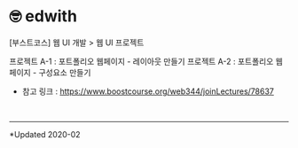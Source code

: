 # 🤓 edwith
[부스트코스] 웹 UI 개발 > 웹 UI 프로젝트

프로젝트 A-1 : 포트폴리오 웹페이지 - 레이아웃 만들기
프로젝트 A-2 : 포트폴리오 웹페이지 - 구성요소 만들기

- 참고 링크 : https://www.boostcourse.org/web344/joinLectures/78637
<br>

* * *
*Updated 2020-02

